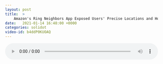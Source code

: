 ```yaml
---
layout: post
title:  >
    Amazon's Ring Neighbors App Exposed Users' Precise Locations and Home Addresses
date:   2021-01-14 16:48:00 +0000
categories: solidot
video-id: b4ddP0KUOAQ
---
```


<audio src="/assets/03fcb0520b2e0fffdff6c4b3b0dcd1b5.mp3" style="width: 100%;" controls></audio>

